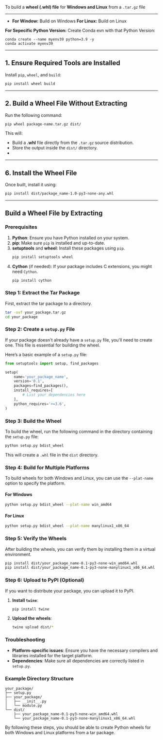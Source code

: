 To build a **wheel (.whl) file** for **Windows and Linux** from a `.tar.gz` file


---

- **For Window:** Build on Windows
 **For Linux:** Build on Linux

**For Sepecific Python Version:** Create Conda evn with that Python Version: 

```shell
conda create --name myenv39 python=3.9 -y
conda activate myenv39
```

---

## **1. Ensure Required Tools are Installed**
Install `pip`, `wheel`, and `build`:

```bash
pip install wheel build
```

---

## **2. Build a Wheel File Without Extracting**
Run the following command:

```bash
pip wheel package-name.tar.gz dist/
```

This will:
- Build a **.whl** file directly from the `.tar.gz` source distribution.
- Store the output inside the `dist/` directory.
- 

---

## **6. Install the Wheel File**
Once built, install it using:

```bash
pip install dist/package_name-1.0-py3-none-any.whl
```

---

## Build a Wheel File by Extracting

### Prerequisites
1. **Python**: Ensure you have Python installed on your system.
2. **pip**: Make sure `pip` is installed and up-to-date.
3. **setuptools** and **wheel**: Install these packages using `pip`.
   ```bash
   pip install setuptools wheel
   ```
4. **Cython** (if needed): If your package includes C extensions, you might need `Cython`.
   ```bash
   pip install cython
   ```

### Step 1: Extract the Tar Package
First, extract the tar package to a directory.
```bash
tar -xvf your_package.tar.gz
cd your_package
```

### Step 2: Create a `setup.py` File
If your package doesn't already have a `setup.py` file, you'll need to create one. This file is essential for building the wheel.

Here’s a basic example of a `setup.py` file:
```python
from setuptools import setup, find_packages

setup(
    name='your_package_name',
    version='0.1',
    packages=find_packages(),
    install_requires=[
        # List your dependencies here
    ],
    python_requires='>=3.6',
)
```

### Step 3: Build the Wheel
To build the wheel, run the following command in the directory containing the `setup.py` file:
```bash
python setup.py bdist_wheel
```

This will create a `.whl` file in the `dist` directory.

### Step 4: Build for Multiple Platforms
To build wheels for both Windows and Linux, you can use the `--plat-name` option to specify the platform.

#### For Windows
```bash
python setup.py bdist_wheel --plat-name win_amd64
```

#### For Linux
```bash
python setup.py bdist_wheel --plat-name manylinux1_x86_64
```

### Step 5: Verify the Wheels
After building the wheels, you can verify them by installing them in a virtual environment.

```bash
pip install dist/your_package_name-0.1-py3-none-win_amd64.whl
pip install dist/your_package_name-0.1-py3-none-manylinux1_x86_64.whl
```

### Step 6: Upload to PyPI (Optional)
If you want to distribute your package, you can upload it to PyPI.

1. **Install `twine`**:
   ```bash
   pip install twine
   ```

2. **Upload the wheels**:
   ```bash
   twine upload dist/*
   ```

### Troubleshooting
- **Platform-specific issues**: Ensure you have the necessary compilers and libraries installed for the target platform.
- **Dependencies**: Make sure all dependencies are correctly listed in `setup.py`.

### Example Directory Structure
```
your_package/
├── setup.py
├── your_package/
│   ├── __init__.py
│   └── module.py
└── dist/
    ├── your_package_name-0.1-py3-none-win_amd64.whl
    └── your_package_name-0.1-py3-none-manylinux1_x86_64.whl
```

By following these steps, you should be able to create Python wheels for both Windows and Linux platforms from a tar package.

